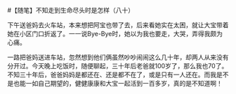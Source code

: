 #【随笔】不知走到生命尽头时是怎样（八十）

下午送爸妈去火车站，本来想把阿宝也带了去，后来看她实在太困，就让大宝带着她在小区门口折返了。一一说Bye-Bye时，她以为我也要走，大哭，弄得我颇为心痛。

一路把爸妈送进车站，忽然想到他们俩虽然吵吵闹闹这么几十年，却两人从来没有分开过。今天晚上吃饭时，随便聊起，三十年后老爸就100岁了，那么我也70了。不知三十年后，爸爸妈妈是都还在、还是都不在了，或是只有一人还在。而我是不是也能一如自己期望的，健健康康和大宝一起活到一百多岁，真的是不知道啊！

